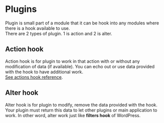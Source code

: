 # Plugins

Plugin is small part of a module that it can be hook into any modules where there is a hook available to use.  
There are 2 types of plugin. 1 is action and 2 is alter.

## Action hook
Action hook is for plugin to work in that action with or without any modification of data (if available). You can echo out or use data provided with the hook to have additional work.  
[See actions hook reference](plugins-actions-reference.md).

## Alter hook
Alter hook is for plugin to modify, remove the data provided with the hook. Your plugin must return this data to let other plugins or main application to work. In other word, alter work just like **filters hook** of WordPress.